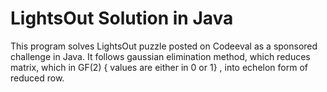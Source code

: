 # LightsOut Solution in Java
This program solves LightsOut puzzle posted on Codeeval as a sponsored challenge in Java. It follows gaussian elimination method, which reduces matrix, which in GF(2) { values are either in 0 or 1} , into echelon form of reduced row.
